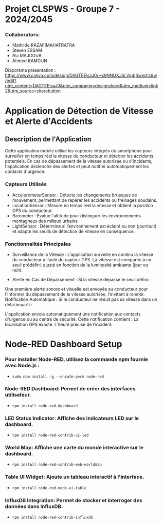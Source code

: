 # Projet CLSPWS - Groupe 7 - 2024/2045

### Collaborators: 
- Mathilde RAZAFIMAHATRATRA
- Steven ESSAM
- Ala MAJDOUB
- Ahmed KAMOUN

Diaporama présentation : https://www.canva.com/design/DAGTEElsaJ0/Hx9NNUXJ6LVg4j4wwzIs9w/edit?utm_content=DAGTEElsaJ0&utm_campaign=designshare&utm_medium=link2&utm_source=sharebutton

# Application de Détection de Vitesse et Alerte d'Accidents
## Description de l'Application

Cette application mobile utilise les capteurs intégrés du smartphone pour surveiller en temps réel la vitesse du conducteur et détecter les accidents potentiels. En cas de dépassement de la vitesse autorisée ou d'incidents, l'application déclenche des alertes et peut notifier automatiquement les contacts d'urgence.

### Capteurs Utilisés
- AccelerometerSensor : Détecte les changements brusques de mouvement, permettant de repérer les accidents ou freinages soudains.
- LocationSensor : Mesure en temps réel la vitesse et obtient la position GPS du conducteur.
- Barometer : Évalue l'altitude pour distinguer les environnements montagneux des milieux urbains.
- LightSensor : Détermine si l’environnement est éclairé ou non (jour/nuit) et adapte les seuils de détection de vitesse en conséquence.
### Fonctionnalités Principales
- Surveillance de la Vitesse : L'application surveille en continu la vitesse du conducteur à l'aide du capteur GPS. La vitesse est comparée à un seuil prédéfini, ajusté en fonction de la luminosité ambiante (jour ou nuit).

- Alerte en Cas de Dépassement : Si la vitesse dépasse le seuil défini :

Une première alerte sonore et visuelle est envoyée au conducteur pour l'informer du dépassement de la vitesse autorisée, l'invitant à ralentir.
Notification Automatique : Si le conducteur ne réduit pas sa vitesse dans un délai imparti :

L'application envoie automatiquement une notification aux contacts d'urgence ou au centre de sécurité. Cette notification contient :
La localisation GPS exacte.
L'heure précise de l'incident.


# Node-RED Dashboard Setup

### Pour installer Node-RED, utilisez la commande npm fournie avec Node.js :
- `sudo npm install -g --unsafe-perm node-red`

### Node-RED Dashboard: Permet de créer des interfaces utilisateur.
- `npm install node-red-dashboard`

### LED Status Indicator: Affiche des indicateurs LED sur le dashboard.
- `npm install node-red-contrib-ui-led`

### World Map: Affiche une carte du monde interactive sur le dashboard.
- `npm install node-red-contrib-web-worldmap`

### Table UI Widget: Ajoute un tableau interactif à l'interface.
- `npm install node-red-node-ui-table`

### InfluxDB Integration: Permet de stocker et interroger des données dans InfluxDB.
- `npm install node-red-contrib-influxdb`


